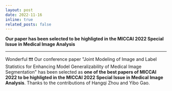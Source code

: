 ```yaml
---
layout: post
date: 2022-11-16
inline: true
related_posts: false
---
```


**Our paper has been selected to be highligted in the MICCAI 2022 Special Issue in Medical Image Analysis**

---
Wonderful &#10071;&#10071;&#10071; Our conference paper "Joint Modeling of Image and Label Statistics for Enhancing Model Generalizability of Medical Image Segmentation" has been selected as **one of the best papers of MICCAI 2022 to be highligted in the MICCAI 2022 Special Issue in Medical Image Analysis**. Thanks to the contributions of Hangqi Zhou and Yibo Gao.